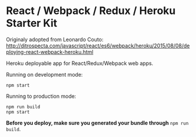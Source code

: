 # React / Webpack / Redux / Heroku Starter Kit 

Originaly adopted from Leonardo Couto: http://ditrospecta.com/javascript/react/es6/webpack/heroku/2015/08/08/deploying-react-webpack-heroku.html 

Heroku deployable app for React/Redux/Webpack web apps.

Running on development mode:
```
npm start
```

Running to production mode:
```
npm run build
npm start
```

<strong>Before you deploy, make sure you generated your bundle through</strong> `npm run build`.
